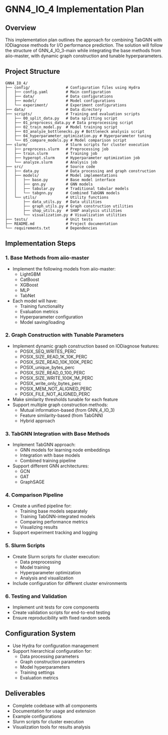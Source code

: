 # GNN4_IO_4 Implementation Plan

## Overview
This implementation plan outlines the approach for combining TabGNN with IODiagnose methods for I/O performance prediction. The solution will follow the structure of GNN_4_IO_3-main while integrating the base methods from aiio-master, with dynamic graph construction and tunable hyperparameters.

## Project Structure
```
GNN4_IO_4/
├── config/                # Configuration files using Hydra
│   ├── config.yaml        # Main configuration
│   ├── data/              # Data configurations
│   ├── model/             # Model configurations
│   └── experiment/        # Experiment configurations
├── data/                  # Data directory
├── scripts/               # Training and evaluation scripts
│   ├── 00_split_data.py   # Data splitting script
│   ├── 01_preprocess_data.py # Data preprocessing script
│   ├── 02_train_model.py  # Model training script
│   ├── 03_analyze_bottlenecks.py # Bottleneck analysis script
│   ├── 04_hyperparameter_optimization.py # Hyperparameter tuning
│   └── 05_compare_models.py # Model comparison script
├── slurm/                 # Slurm scripts for cluster execution
│   ├── preprocess.slurm   # Preprocessing job
│   ├── train.slurm        # Training job
│   ├── hyperopt.slurm     # Hyperparameter optimization job
│   └── analyze.slurm      # Analysis job
├── src/                   # Source code
│   ├── data.py            # Data processing and graph construction
│   ├── models/            # Model implementations
│   │   ├── base.py        # Base model interface
│   │   ├── gnn.py         # GNN models
│   │   ├── tabular.py     # Traditional tabular models
│   │   └── tabgnn.py      # Combined TabGNN models
│   └── utils/             # Utility functions
│       ├── data_utils.py  # Data utilities
│       ├── graph_utils.py # Graph construction utilities
│       ├── shap_utils.py  # SHAP analysis utilities
│       └── visualization.py # Visualization utilities
├── tests/                 # Unit tests
├── README.md              # Project documentation
└── requirements.txt       # Dependencies
```

## Implementation Steps

### 1. Base Methods from aiio-master
- Implement the following models from aiio-master:
  - LightGBM
  - CatBoost
  - XGBoost
  - MLP
  - TabNet
- Each model will have:
  - Training functionality
  - Evaluation metrics
  - Hyperparameter configuration
  - Model saving/loading

### 2. Graph Construction with Tunable Parameters
- Implement dynamic graph construction based on IODiagnose features:
  - POSIX_SEQ_WRITES_PERC
  - POSIX_SIZE_READ_1K_10K_PERC
  - POSIX_SIZE_READ_10K_100K_PERC
  - POSIX_unique_bytes_perc
  - POSIX_SIZE_READ_0_100_PERC
  - POSIX_SIZE_WRITE_100K_1M_PERC
  - POSIX_write_only_bytes_perc
  - POSIX_MEM_NOT_ALIGNED_PERC
  - POSIX_FILE_NOT_ALIGNED_PERC
- Make similarity thresholds tunable for each feature
- Support multiple graph construction methods:
  - Mutual information-based (from GNN_4_IO_3)
  - Feature similarity-based (from TabGNN)
  - Hybrid approach

### 3. TabGNN Integration with Base Methods
- Implement TabGNN approach:
  - GNN models for learning node embeddings
  - Integration with base models
  - Combined training pipeline
- Support different GNN architectures:
  - GCN
  - GAT
  - GraphSAGE

### 4. Comparison Pipeline
- Create a unified pipeline for:
  - Training base models separately
  - Training TabGNN-integrated models
  - Comparing performance metrics
  - Visualizing results
- Support experiment tracking and logging

### 5. Slurm Scripts
- Create Slurm scripts for cluster execution:
  - Data preprocessing
  - Model training
  - Hyperparameter optimization
  - Analysis and visualization
- Include configuration for different cluster environments

### 6. Testing and Validation
- Implement unit tests for core components
- Create validation scripts for end-to-end testing
- Ensure reproducibility with fixed random seeds

## Configuration System
- Use Hydra for configuration management
- Support hierarchical configuration for:
  - Data processing parameters
  - Graph construction parameters
  - Model hyperparameters
  - Training settings
  - Evaluation metrics

## Deliverables
- Complete codebase with all components
- Documentation for usage and extension
- Example configurations
- Slurm scripts for cluster execution
- Visualization tools for results analysis

